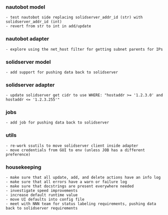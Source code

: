 ### nautobot model
    - test nautobot side replacing solidserver_addr_id (str) with solidserver_addr_id (int)
    - revert from str to int in add/update

### nautobot adapter
    - explore using the net_host filter for getting subnet parents for IPs

### solidserver model
    - add support for pushing data back to solidserver

### solidserver adapter
    - update solidserver get cidr to use WHERE: "hostaddr >= '1.2.3.0' and hostaddr <= '1.2.3.255'"

### jobs
    - add job for pushing data back to solidserver

### utils
    - re-work ssutils to move solidserver client inside adapter
    - move credentials from GUI to env (unless JOB has a different preference)

### housekeeping
    - make sure that all update, add, and delete actions have an info log
    - make sure that all errors have a warn or failure log
    - make sure that docstrings are present everywhere needed
    - investigate speed improvements
    - increase default runtime value
    - move UI defaults into config file
    - meet with NNN team for status labeling requirements, pushing data back to solidserver requirements
